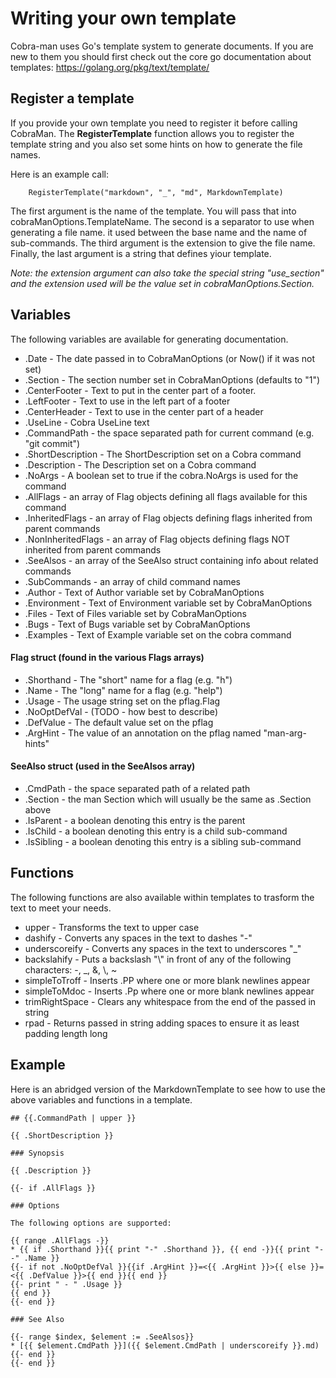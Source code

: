 # Writing your own template

Cobra-man uses Go's template system to generate documents.  If you are new to them you should
first check out the core go documentation about templates:
https://golang.org/pkg/text/template/

## Register a template

If you provide your own template you need to register it before calling CobraMan.
The **RegisterTemplate** function allows you to register the template string and
you also set some hints on how to generate the file names.

Here is an example call:
```
	RegisterTemplate("markdown", "_", "md", MarkdownTemplate)
```

The first argument is the name of the template.  You will pass that into cobraManOptions.TemplateName.  The second is a separator to use when generating a file name.  it used between the base name and the name of sub-commands.  The third argument is the extension to give the file name.  Finally, the last argument is a string that defines yiour template.

*Note: the extension argument can also take the special string "use_section" and the extension used will be the value set in cobraManOptions.Section.*

## Variables

The following variables are available for generating documentation.

* .Date - The date passed in to CobraManOptions (or Now() if it was not set)
* .Section - The section number set in CobraManOptions (defaults to "1")
* .CenterFooter - Text to put in the center part of a footer.
* .LeftFooter - Text to use in the left part of a footer
* .CenterHeader - Text to use in the center part of a header
* .UseLine - Cobra UseLine text
* .CommandPath - the space separated path for current command (e.g. "git commit")
* .ShortDescription - The ShortDescription set on a Cobra command
* .Description - The Description set on a Cobra command
* .NoArgs - A boolean set to true if the cobra.NoArgs is used for the command
* .AllFlags - an array of Flag objects defining all flags available for this command
* .InheritedFlags - an array of Flag objects defining flags inherited from parent commands
* .NonInheritedFlags - an array of Flag objects defining flags NOT inherited from parent commands
* .SeeAlsos - an array of the SeeAlso struct containing info about related commands
* .SubCommands - an array of child command names
* .Author - Text of Author variable set by CobraManOptions
* .Environment - Text of Environment variable set by CobraManOptions
* .Files - Text of Files variable set by CobraManOptions
* .Bugs - Text of Bugs variable set by CobraManOptions
* .Examples - Text of Example variable set on the cobra command

#### Flag struct (found in the various Flags arrays)

* .Shorthand - The "short" name for a flag (e.g. "h")
* .Name - The "long" name for a flag (e.g. "help")
* .Usage - The usage string set on the pflag.Flag
* .NoOptDefVal - (TODO - how best to describe)
* .DefValue - The default value set on the pflag
* .ArgHint - The value of an annotation on the pflag named "man-arg-hints"

#### SeeAlso struct (used in the SeeAlsos array)

* .CmdPath - the space separated path of a related path
* .Section - the man Section which will usually be the same as .Section above
* .IsParent - a boolean denoting this entry is the parent
* .IsChild - a boolean denoting this entry is a child sub-command
* .IsSibling - a boolean denoting this entry is a sibling sub-command

## Functions

The following functions are also available within templates to trasform the text
to meet your needs.

* upper - Transforms the text to upper case
* dashify - Converts any spaces in the text to dashes "-"
* underscoreify - Converts any spaces in the text to underscores "_"
* backslahify - Puts a backslash "\\" in front of any of the following characters:
	-, _, \&, \\, ~
* simpleToTroff - Inserts .PP where one or more blank newlines appear
* simpleToMdoc - Inserts .Pp where one or more blank newlines appear
* trimRightSpace - Clears any whitespace from the end of the passed in string
* rpad - Returns passed in string adding spaces to ensure it as least padding length long

## Example

Here is an abridged version of the MarkdownTemplate to see how to use the above 
variables and functions in a template.  

```
## {{.CommandPath | upper }}

{{ .ShortDescription }}

### Synopsis

{{ .Description }}

{{- if .AllFlags }}

### Options

The following options are supported:

{{ range .AllFlags -}}
* {{ if .Shorthand }}{{ print "-" .Shorthand }}, {{ end -}}{{ print "--" .Name }}
{{- if not .NoOptDefVal }}{{if .ArgHint }}=<{{ .ArgHint }}>{{ else }}=<{{ .DefValue }}>{{ end }}{{ end }}
{{- print " - " .Usage }}
{{ end }}
{{- end }}

### See Also

{{- range $index, $element := .SeeAlsos}}
* [{{ $element.CmdPath }}]({{ $element.CmdPath | underscoreify }}.md)
{{- end }}
{{- end }}
```
